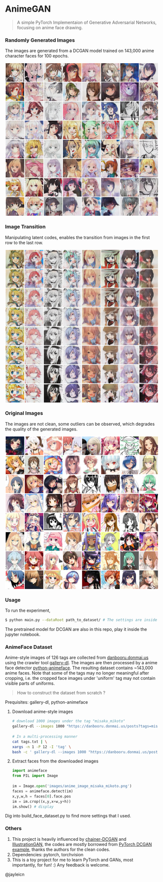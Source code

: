 # AnimeGAN

> A simple PyTorch Implementaion of  Generative Adversarial Networks, focusing on anime face drawing.



### Randomly Generated Images

The images are generated from a DCGAN model trained on 143,000 anime character faces for 100 epochs.

![fake_sample_1](images/fake_sample.png)



### Image Transition

Manipulating latent codes, enables the transition from images in the first row to the last row.

![transition](images/fake_transition.png)



### Original Images

The images are not clean, some outliers can be observed, which degrades the quality of the generated images.

![real_sample](images/real_sample.png)



### Usage

To run the experiment, 

```bash
$ python main.py --dataRoot path_to_dataset/ # The settings are inside main.py file
```

The pretrained model for DCGAN are also in this repo, play it inside the jupyter notebook.



### AnimeFace Dataset

Anime-style images  of 126 tags are collected from [danbooru.donmai.us](http://danbooru.donmai.us/) using the crawler tool [gallery-dl](https://github.com/mikf/gallery-dl). The images are then processed by a anime face detector [python-animeface](https://github.com/nya3jp/python-animeface). The resulting dataset contains ~143,000 anime faces. Note that some of the tags may no longer meaningful after cropping, i.e. the cropped face images under 'uniform' tag may not contain visible parts of uniforms.

> How to construct the dataset from scratch ?

  Prequisites: gallery-dl, python-animeface

1. Download anime-style images 

   ```bash
   # download 1000 images under the tag "misaka_mikoto"
   gallery-dl --images 1000 "https://danbooru.donmai.us/posts?tags=misaka_mikoto"

   # In a multi-processing manner
   cat tags.txt | \
   xargs -n 1 -P 12 -I 'tag' \ 
   bash -c ' gallery-dl --images 1000 "https://danbooru.donmai.us/posts?tags=$tag" '
   ```

2. Extract faces from the downloaded images

   ```python
   import animeface
   from PIL import Image

   im = Image.open('images/anime_image_misaka_mikoto.png')
   faces = animeface.detect(im)
   x,y,w,h = faces[0].face.pos
   im = im.crop((x,y,x+w,y+h))
   im.show() # display
   ```


Dig into build_face_dataset.py to find more settings that I used.



### Others

1. This project is heavily influenced by [chainer-DCGAN](https://github.com/mattya/chainer-DCGAN) and [IllustrationGAN](https://github.com/tdrussell/IllustrationGAN), the codes are mostly borrowed from [PyTorch DCGAN example](https://github.com/pytorch/examples/tree/master/dcgan), thanks the authors for the clean codes.
2. Dependencies: pytorch, torchvision
3. This is a toy project for me to learn PyTorch and GANs, most importantly, for fun! :) Any feedback is welcome.

@jayleicn
